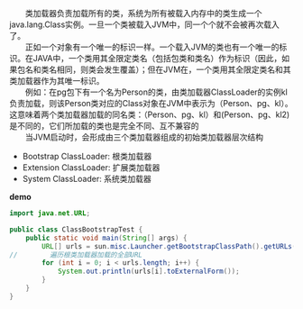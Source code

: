 &emsp;&emsp;类加载器负责加载所有的类，系统为所有被载入内存中的类生成一个java.lang.Class实例。一旦一个类被载入JVM中，同一个个就不会被再次载入了。    
&emsp;&emsp;正如一个对象有一个唯一的标识一样。一个载入JVM的类也有一个唯一的标识。在JAVA中，一个类用其全限定类名（包括包类和类名）作为标识（因此，如果包名和类名相同，则类会发生覆盖）；但在JVM在，一个类用其全限定类名和其类加载器作为其唯一标识。  
&emsp;&emsp;例如：在pg包下有一个名为Person的类，由类加载器ClassLoader的实例kl负责加载，则该Person类对应的Class对象在JVM中表示为（Person、pg、kl）。这意味着两个类加载器加载的同名类：（Person、pg、kl）和(Person、pg、kl2)是不同的，它们所加载的类也是完全不同、互不兼容的  
&emsp;&emsp;当JVM启动时，会形成由三个类加载器组成的初始类加载器层次结构  
- Bootstrap ClassLoader: 根类加载器  
- Extension ClassLoader: 扩展类加载器  
- System ClassLoader: 系统类加载器  

**demo**
```java
import java.net.URL;

public class ClassBootstrapTest {
    public static void main(String[] args) {
        URL[] urls = sun.misc.Launcher.getBootstrapClassPath().getURLs();
//        遍历根类加载器加载的全部URL
        for (int i = 0; i < urls.length; i++) {
            System.out.println(urls[i].toExternalForm());
        }
    }
}

```
